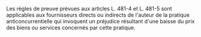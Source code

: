 Les règles de preuve prévues aux articles L. 481-4 et L. 481-5 sont applicables aux fournisseurs directs ou indirects de l'auteur de la pratique anticoncurrentielle qui invoquent un préjudice résultant d'une baisse du prix des biens ou services concernés par cette pratique.
